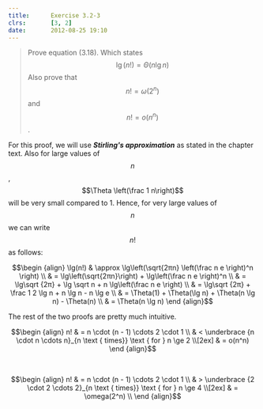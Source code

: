 ```yaml
---
title:      Exercise 3.2-3
clrs:       [3, 2]
date:       2012-08-25 19:10
---
```


>Prove equation (3.18). Which states $$\lg(n!) = \Theta(n \lg n)$$
Also prove that $$n! = \omega(2^n)$$ and $$n! = o(n^n)$$.

For this proof, we will use ***Stirling's approximation*** as stated in the chapter text. Also for large values of $$n$$, $$\Theta \left(\frac 1 n\right)$$ will be very small compared to 1. Hence, for very large values of $$n$$ we can write $$n!$$ as follows:

$$\begin {align}
\lg(n!) & \approx \lg\left(\sqrt{2πn} \left(\frac n e \right)^n \right) \\
        & = \lg\left(\sqrt{2πn}\right) + \lg\left(\frac n e \right)^n \\
        & = \lg\sqrt {2π} + \lg \sqrt n + n \lg\left(\frac n e \right) \\
        & = \lg\sqrt {2π} + \frac 1 2 \lg n + n \lg n - n \lg e \\
        & = \Theta(1) + \Theta(\lg n) + \Theta(n \lg n) - \Theta(n) \\
        & = \Theta(n \lg n)
\end {align}$$

<div class="clrs-divider"></div>
The rest of the two proofs are pretty much intuitive.

$$\begin {align}
n! & = n \cdot (n - 1) \cdots 2 \cdot 1 \\
   & < \underbrace {n \cdot n \cdots n}_{n \text { times}} \text { for } n \ge 2 \\[2ex]
   & = o(n^n)
\end {align}$$

<br/>

$$\begin {align}
n! & = n \cdot (n - 1) \cdots 2 \cdot 1 \\
   & > \underbrace {2 \cdot 2 \cdots 2}_{n \text { times}} \text { for } n \ge 4 \\[2ex]
   & = \omega(2^n) \\
\end {align}$$